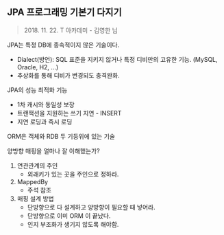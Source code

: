 JPA 프로그래밍 기본기 다지기
---
> 2018\. 11\. 22\. T 아카데미 - 김영한 님

JPA는 특정 DB에 종속적이지 않은 기술이다.
- Dialect(방언): SQL 표준을 지키지 않거나 특정 디비만의 고유한 기능. (MySQL, Oracle, H2, ...)
- 추상화를 통해 디비가 변경되도 충격완화.

JPA의 성능 최적화 기능
- 1차 캐시와 동일성 보장
- 트랜잭션을 지원하는 쓰기 지연 - INSERT
- 지연 로딩과 즉시 로딩

ORM은 객체와 RDB 두 기둥위에 있는 기술

양방향 매핑을 얼마나 잘 이해했는가?
1. 연관관계의 주인
    - 외래키가 있는 곳을 주인으로 정하라.
2. MappedBy
    - 주석 참조
3. 매핑 설계 방법
    - 단방향으로 다 설계하고 양방향이 필요할 때 넣어라.
    - 단방향으로 이미 ORM 이 끝났다.
    - 인지 부조화가 생기지 않도록 해야함.
    
    